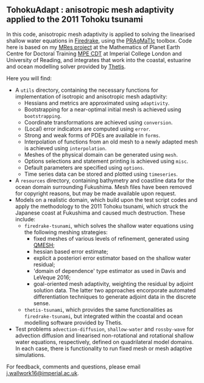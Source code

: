 ## TohokuAdapt : anisotropic mesh adaptivity applied to the 2011 Tohoku tsunami ##

In this code, anisotropic mesh adaptivity is applied to solving the linearised shallow water equations in
[Firedrake][1], using the [PRAgMaTIc][2] toolbox. Code here is based on my [MRes project][3] at the Mathematics of
Planet Earth Centre for Doctoral Training [MPE CDT][4] at Imperial College London and University of Reading, and
integrates that work into the coastal, estuarine and ocean modelling solver provided by [Thetis][5].

Here you will find:
* A ``utils`` directory, containing the necessary functions for implementation of isotropic and anisotropic mesh
adaptivity:
    * Hessians and metrics are approximated using ``adaptivity``.
    * Bootstrapping for a near-optimal initial mesh is achieved using ``bootstrapping``.
    * Coordinate transformations are achieved using ``conversion``.
    * (Local) error indicators are computed using ``error``.
    * Strong and weak forms of PDEs are available in ``forms``.
    * Interpolation of functions from an old mesh to a newly adapted mesh is achieved using ``interpolation``.
    * Meshes of the physical domain can be generated using ``mesh``.
    * Options selections and statement printing is achieved using ``misc``.
    * Default parameters are specified using ``options``.
    * Time series data can be stored and plotted using ``timeseries``.
* A ``resources`` directory, containing bathymetry and coastline data for the ocean domain surrounding Fukushima. Mesh
files have been removed for copyright reasons, but may be made available upon request.
* Models on a realistic domain, which build upon the test script codes and apply the methodology to the 2011 Tohoku
tsunami, which struck the Japanese coast at Fukushima and caused much destruction. These include:
    * ``firedrake-tsunami``, which solves the shallow water equations using the following meshing strategies:
        * fixed meshes of various levels of refinement, generated using [QMESH][6];
        * hessian based error estimate;
        * explicit a posteriori error estimator based on the shallow water residual;
        * 'domain of dependence' type estimator as used in Davis and LeVeque 2016;
        * goal-oriented mesh adaptivity, weighting the residual by adjoint solution data.
    The latter two approaches encorporate automated differentiation techniques to generate adjoint data in the discrete 
    sense.
    * ``thetis-tsunami``, which provides the same functionalities as ``firedrake-tsunami``, but integrated within the
    coastal and ocean modelling software provided by Thetis.
* Test problems ``advection-diffusion``, ``shallow-water`` and ``rossby-wave`` for advection diffusion and linearised
 non-rotational and rotational shallow water equations, respectively, defined on quadrilateral model domains. In each 
 case, there is functionality to run fixed mesh or mesh adaptive simulations.

For feedback, comments and questions, please email j.wallwork16@imperial.ac.uk.

[1]: http://firedrakeproject.org/ "Firedrake"
[2]: https://github.com/meshadaptation/pragmatic "PRAgMaTIc"
[3]: https://github.com/jwallwork23/MResProject "MRes project"
[4]: http://mpecdt.org "MPE CDT"
[5]: http://thetisproject.org/index.html "Thetis"
[6]: http://www.qmesh.org "QMESH"